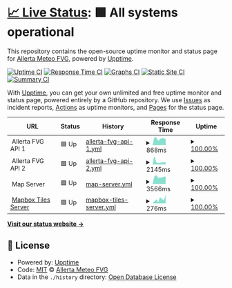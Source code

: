 # [📈 Live Status](https://allertafvg.eu.org): <!--live status--> **🟩 All systems operational**

This repository contains the open-source uptime monitor and status page for [Allerta Meteo FVG](https://allertafvg.eu.org), powered by [Upptime](https://github.com/upptime/upptime).

[![Uptime CI](https://github.com/allertafvg/status/workflows/Uptime%20CI/badge.svg)](https://github.com/upptime/upptime/actions?query=workflow%3A%22Uptime+CI%22)
[![Response Time CI](https://github.com/allertafvg/status/workflows/Response%20Time%20CI/badge.svg)](https://github.com/upptime/upptime/actions?query=workflow%3A%22Response+Time+CI%22)
[![Graphs CI](https://github.com/allertafvg/status/workflows/Graphs%20CI/badge.svg)](https://github.com/upptime/upptime/actions?query=workflow%3A%22Graphs+CI%22)
[![Static Site CI](https://github.com/allertafvg/status/workflows/Static%20Site%20CI/badge.svg)](https://github.com/upptime/upptime/actions?query=workflow%3A%22Static+Site+CI%22)
[![Summary CI](https://github.com/allertafvg/status/workflows/Summary%20CI/badge.svg)](https://github.com/upptime/upptime/actions?query=workflow%3A%22Summary+CI%22)

With [Upptime](https://upptime.js.org), you can get your own unlimited and free uptime monitor and status page, powered entirely by a GitHub repository. We use [Issues](https://github.com/allertafvg/status/issues) as incident reports, [Actions](https://github.com/allertafvg/status/actions) as uptime monitors, and [Pages](https://allertafvg.eu.org) for the status page.

<!--start: status pages-->
<!-- This summary is generated by Upptime (https://github.com/upptime/upptime) -->
<!-- Do not edit this manually, your changes will be overwritten -->
<!-- prettier-ignore -->
| URL | Status | History | Response Time | Uptime |
| --- | ------ | ------- | ------------- | ------ |
| <img alt="" src="https://favicons.githubusercontent.com/null" height="13"> Allerta FVG API 1 | 🟩 Up | [allerta-fvg-api-1.yml](https://github.com/allertafvg/status/commits/HEAD/history/allerta-fvg-api-1.yml) | <details><summary><img alt="Response time graph" src="./graphs/allerta-fvg-api-1/response-time-week.png" height="20"> 868ms</summary><br><a href="https://status.allertafvg.eu.org/history/allerta-fvg-api-1"><img alt="Response time 954" src="https://img.shields.io/endpoint?url=https%3A%2F%2Fraw.githubusercontent.com%2Fallertafvg%2Fstatus%2FHEAD%2Fapi%2Fallerta-fvg-api-1%2Fresponse-time.json"></a><br><a href="https://status.allertafvg.eu.org/history/allerta-fvg-api-1"><img alt="24-hour response time 827" src="https://img.shields.io/endpoint?url=https%3A%2F%2Fraw.githubusercontent.com%2Fallertafvg%2Fstatus%2FHEAD%2Fapi%2Fallerta-fvg-api-1%2Fresponse-time-day.json"></a><br><a href="https://status.allertafvg.eu.org/history/allerta-fvg-api-1"><img alt="7-day response time 868" src="https://img.shields.io/endpoint?url=https%3A%2F%2Fraw.githubusercontent.com%2Fallertafvg%2Fstatus%2FHEAD%2Fapi%2Fallerta-fvg-api-1%2Fresponse-time-week.json"></a><br><a href="https://status.allertafvg.eu.org/history/allerta-fvg-api-1"><img alt="30-day response time 801" src="https://img.shields.io/endpoint?url=https%3A%2F%2Fraw.githubusercontent.com%2Fallertafvg%2Fstatus%2FHEAD%2Fapi%2Fallerta-fvg-api-1%2Fresponse-time-month.json"></a><br><a href="https://status.allertafvg.eu.org/history/allerta-fvg-api-1"><img alt="1-year response time 954" src="https://img.shields.io/endpoint?url=https%3A%2F%2Fraw.githubusercontent.com%2Fallertafvg%2Fstatus%2FHEAD%2Fapi%2Fallerta-fvg-api-1%2Fresponse-time-year.json"></a></details> | <details><summary><a href="https://status.allertafvg.eu.org/history/allerta-fvg-api-1">100.00%</a></summary><a href="https://status.allertafvg.eu.org/history/allerta-fvg-api-1"><img alt="All-time uptime 100.00%" src="https://img.shields.io/endpoint?url=https%3A%2F%2Fraw.githubusercontent.com%2Fallertafvg%2Fstatus%2FHEAD%2Fapi%2Fallerta-fvg-api-1%2Fuptime.json"></a><br><a href="https://status.allertafvg.eu.org/history/allerta-fvg-api-1"><img alt="24-hour uptime 100.00%" src="https://img.shields.io/endpoint?url=https%3A%2F%2Fraw.githubusercontent.com%2Fallertafvg%2Fstatus%2FHEAD%2Fapi%2Fallerta-fvg-api-1%2Fuptime-day.json"></a><br><a href="https://status.allertafvg.eu.org/history/allerta-fvg-api-1"><img alt="7-day uptime 100.00%" src="https://img.shields.io/endpoint?url=https%3A%2F%2Fraw.githubusercontent.com%2Fallertafvg%2Fstatus%2FHEAD%2Fapi%2Fallerta-fvg-api-1%2Fuptime-week.json"></a><br><a href="https://status.allertafvg.eu.org/history/allerta-fvg-api-1"><img alt="30-day uptime 100.00%" src="https://img.shields.io/endpoint?url=https%3A%2F%2Fraw.githubusercontent.com%2Fallertafvg%2Fstatus%2FHEAD%2Fapi%2Fallerta-fvg-api-1%2Fuptime-month.json"></a><br><a href="https://status.allertafvg.eu.org/history/allerta-fvg-api-1"><img alt="1-year uptime 100.00%" src="https://img.shields.io/endpoint?url=https%3A%2F%2Fraw.githubusercontent.com%2Fallertafvg%2Fstatus%2FHEAD%2Fapi%2Fallerta-fvg-api-1%2Fuptime-year.json"></a></details>
| <img alt="" src="https://favicons.githubusercontent.com/null" height="13"> Allerta FVG API 2 | 🟩 Up | [allerta-fvg-api-2.yml](https://github.com/allertafvg/status/commits/HEAD/history/allerta-fvg-api-2.yml) | <details><summary><img alt="Response time graph" src="./graphs/allerta-fvg-api-2/response-time-week.png" height="20"> 2145ms</summary><br><a href="https://status.allertafvg.eu.org/history/allerta-fvg-api-2"><img alt="Response time 1649" src="https://img.shields.io/endpoint?url=https%3A%2F%2Fraw.githubusercontent.com%2Fallertafvg%2Fstatus%2FHEAD%2Fapi%2Fallerta-fvg-api-2%2Fresponse-time.json"></a><br><a href="https://status.allertafvg.eu.org/history/allerta-fvg-api-2"><img alt="24-hour response time 1649" src="https://img.shields.io/endpoint?url=https%3A%2F%2Fraw.githubusercontent.com%2Fallertafvg%2Fstatus%2FHEAD%2Fapi%2Fallerta-fvg-api-2%2Fresponse-time-day.json"></a><br><a href="https://status.allertafvg.eu.org/history/allerta-fvg-api-2"><img alt="7-day response time 2145" src="https://img.shields.io/endpoint?url=https%3A%2F%2Fraw.githubusercontent.com%2Fallertafvg%2Fstatus%2FHEAD%2Fapi%2Fallerta-fvg-api-2%2Fresponse-time-week.json"></a><br><a href="https://status.allertafvg.eu.org/history/allerta-fvg-api-2"><img alt="30-day response time 1607" src="https://img.shields.io/endpoint?url=https%3A%2F%2Fraw.githubusercontent.com%2Fallertafvg%2Fstatus%2FHEAD%2Fapi%2Fallerta-fvg-api-2%2Fresponse-time-month.json"></a><br><a href="https://status.allertafvg.eu.org/history/allerta-fvg-api-2"><img alt="1-year response time 1649" src="https://img.shields.io/endpoint?url=https%3A%2F%2Fraw.githubusercontent.com%2Fallertafvg%2Fstatus%2FHEAD%2Fapi%2Fallerta-fvg-api-2%2Fresponse-time-year.json"></a></details> | <details><summary><a href="https://status.allertafvg.eu.org/history/allerta-fvg-api-2">100.00%</a></summary><a href="https://status.allertafvg.eu.org/history/allerta-fvg-api-2"><img alt="All-time uptime 100.00%" src="https://img.shields.io/endpoint?url=https%3A%2F%2Fraw.githubusercontent.com%2Fallertafvg%2Fstatus%2FHEAD%2Fapi%2Fallerta-fvg-api-2%2Fuptime.json"></a><br><a href="https://status.allertafvg.eu.org/history/allerta-fvg-api-2"><img alt="24-hour uptime 100.00%" src="https://img.shields.io/endpoint?url=https%3A%2F%2Fraw.githubusercontent.com%2Fallertafvg%2Fstatus%2FHEAD%2Fapi%2Fallerta-fvg-api-2%2Fuptime-day.json"></a><br><a href="https://status.allertafvg.eu.org/history/allerta-fvg-api-2"><img alt="7-day uptime 100.00%" src="https://img.shields.io/endpoint?url=https%3A%2F%2Fraw.githubusercontent.com%2Fallertafvg%2Fstatus%2FHEAD%2Fapi%2Fallerta-fvg-api-2%2Fuptime-week.json"></a><br><a href="https://status.allertafvg.eu.org/history/allerta-fvg-api-2"><img alt="30-day uptime 100.00%" src="https://img.shields.io/endpoint?url=https%3A%2F%2Fraw.githubusercontent.com%2Fallertafvg%2Fstatus%2FHEAD%2Fapi%2Fallerta-fvg-api-2%2Fuptime-month.json"></a><br><a href="https://status.allertafvg.eu.org/history/allerta-fvg-api-2"><img alt="1-year uptime 100.00%" src="https://img.shields.io/endpoint?url=https%3A%2F%2Fraw.githubusercontent.com%2Fallertafvg%2Fstatus%2FHEAD%2Fapi%2Fallerta-fvg-api-2%2Fuptime-year.json"></a></details>
| <img alt="" src="https://favicons.githubusercontent.com/null" height="13"> Map Server | 🟩 Up | [map-server.yml](https://github.com/allertafvg/status/commits/HEAD/history/map-server.yml) | <details><summary><img alt="Response time graph" src="./graphs/map-server/response-time-week.png" height="20"> 3566ms</summary><br><a href="https://status.allertafvg.eu.org/history/map-server"><img alt="Response time 3780" src="https://img.shields.io/endpoint?url=https%3A%2F%2Fraw.githubusercontent.com%2Fallertafvg%2Fstatus%2FHEAD%2Fapi%2Fmap-server%2Fresponse-time.json"></a><br><a href="https://status.allertafvg.eu.org/history/map-server"><img alt="24-hour response time 3643" src="https://img.shields.io/endpoint?url=https%3A%2F%2Fraw.githubusercontent.com%2Fallertafvg%2Fstatus%2FHEAD%2Fapi%2Fmap-server%2Fresponse-time-day.json"></a><br><a href="https://status.allertafvg.eu.org/history/map-server"><img alt="7-day response time 3566" src="https://img.shields.io/endpoint?url=https%3A%2F%2Fraw.githubusercontent.com%2Fallertafvg%2Fstatus%2FHEAD%2Fapi%2Fmap-server%2Fresponse-time-week.json"></a><br><a href="https://status.allertafvg.eu.org/history/map-server"><img alt="30-day response time 3451" src="https://img.shields.io/endpoint?url=https%3A%2F%2Fraw.githubusercontent.com%2Fallertafvg%2Fstatus%2FHEAD%2Fapi%2Fmap-server%2Fresponse-time-month.json"></a><br><a href="https://status.allertafvg.eu.org/history/map-server"><img alt="1-year response time 3780" src="https://img.shields.io/endpoint?url=https%3A%2F%2Fraw.githubusercontent.com%2Fallertafvg%2Fstatus%2FHEAD%2Fapi%2Fmap-server%2Fresponse-time-year.json"></a></details> | <details><summary><a href="https://status.allertafvg.eu.org/history/map-server">100.00%</a></summary><a href="https://status.allertafvg.eu.org/history/map-server"><img alt="All-time uptime 100.00%" src="https://img.shields.io/endpoint?url=https%3A%2F%2Fraw.githubusercontent.com%2Fallertafvg%2Fstatus%2FHEAD%2Fapi%2Fmap-server%2Fuptime.json"></a><br><a href="https://status.allertafvg.eu.org/history/map-server"><img alt="24-hour uptime 100.00%" src="https://img.shields.io/endpoint?url=https%3A%2F%2Fraw.githubusercontent.com%2Fallertafvg%2Fstatus%2FHEAD%2Fapi%2Fmap-server%2Fuptime-day.json"></a><br><a href="https://status.allertafvg.eu.org/history/map-server"><img alt="7-day uptime 100.00%" src="https://img.shields.io/endpoint?url=https%3A%2F%2Fraw.githubusercontent.com%2Fallertafvg%2Fstatus%2FHEAD%2Fapi%2Fmap-server%2Fuptime-week.json"></a><br><a href="https://status.allertafvg.eu.org/history/map-server"><img alt="30-day uptime 100.00%" src="https://img.shields.io/endpoint?url=https%3A%2F%2Fraw.githubusercontent.com%2Fallertafvg%2Fstatus%2FHEAD%2Fapi%2Fmap-server%2Fuptime-month.json"></a><br><a href="https://status.allertafvg.eu.org/history/map-server"><img alt="1-year uptime 100.00%" src="https://img.shields.io/endpoint?url=https%3A%2F%2Fraw.githubusercontent.com%2Fallertafvg%2Fstatus%2FHEAD%2Fapi%2Fmap-server%2Fuptime-year.json"></a></details>
| <img alt="" src="https://favicons.githubusercontent.com/api.mapbox.com" height="13"> [Mapbox Tiles Server](https://api.mapbox.com/styles/v1/mapbox/streets-v11/tiles/256/) | 🟩 Up | [mapbox-tiles-server.yml](https://github.com/allertafvg/status/commits/HEAD/history/mapbox-tiles-server.yml) | <details><summary><img alt="Response time graph" src="./graphs/mapbox-tiles-server/response-time-week.png" height="20"> 276ms</summary><br><a href="https://status.allertafvg.eu.org/history/mapbox-tiles-server"><img alt="Response time 238" src="https://img.shields.io/endpoint?url=https%3A%2F%2Fraw.githubusercontent.com%2Fallertafvg%2Fstatus%2FHEAD%2Fapi%2Fmapbox-tiles-server%2Fresponse-time.json"></a><br><a href="https://status.allertafvg.eu.org/history/mapbox-tiles-server"><img alt="24-hour response time 581" src="https://img.shields.io/endpoint?url=https%3A%2F%2Fraw.githubusercontent.com%2Fallertafvg%2Fstatus%2FHEAD%2Fapi%2Fmapbox-tiles-server%2Fresponse-time-day.json"></a><br><a href="https://status.allertafvg.eu.org/history/mapbox-tiles-server"><img alt="7-day response time 276" src="https://img.shields.io/endpoint?url=https%3A%2F%2Fraw.githubusercontent.com%2Fallertafvg%2Fstatus%2FHEAD%2Fapi%2Fmapbox-tiles-server%2Fresponse-time-week.json"></a><br><a href="https://status.allertafvg.eu.org/history/mapbox-tiles-server"><img alt="30-day response time 197" src="https://img.shields.io/endpoint?url=https%3A%2F%2Fraw.githubusercontent.com%2Fallertafvg%2Fstatus%2FHEAD%2Fapi%2Fmapbox-tiles-server%2Fresponse-time-month.json"></a><br><a href="https://status.allertafvg.eu.org/history/mapbox-tiles-server"><img alt="1-year response time 238" src="https://img.shields.io/endpoint?url=https%3A%2F%2Fraw.githubusercontent.com%2Fallertafvg%2Fstatus%2FHEAD%2Fapi%2Fmapbox-tiles-server%2Fresponse-time-year.json"></a></details> | <details><summary><a href="https://status.allertafvg.eu.org/history/mapbox-tiles-server">100.00%</a></summary><a href="https://status.allertafvg.eu.org/history/mapbox-tiles-server"><img alt="All-time uptime 100.00%" src="https://img.shields.io/endpoint?url=https%3A%2F%2Fraw.githubusercontent.com%2Fallertafvg%2Fstatus%2FHEAD%2Fapi%2Fmapbox-tiles-server%2Fuptime.json"></a><br><a href="https://status.allertafvg.eu.org/history/mapbox-tiles-server"><img alt="24-hour uptime 100.00%" src="https://img.shields.io/endpoint?url=https%3A%2F%2Fraw.githubusercontent.com%2Fallertafvg%2Fstatus%2FHEAD%2Fapi%2Fmapbox-tiles-server%2Fuptime-day.json"></a><br><a href="https://status.allertafvg.eu.org/history/mapbox-tiles-server"><img alt="7-day uptime 100.00%" src="https://img.shields.io/endpoint?url=https%3A%2F%2Fraw.githubusercontent.com%2Fallertafvg%2Fstatus%2FHEAD%2Fapi%2Fmapbox-tiles-server%2Fuptime-week.json"></a><br><a href="https://status.allertafvg.eu.org/history/mapbox-tiles-server"><img alt="30-day uptime 100.00%" src="https://img.shields.io/endpoint?url=https%3A%2F%2Fraw.githubusercontent.com%2Fallertafvg%2Fstatus%2FHEAD%2Fapi%2Fmapbox-tiles-server%2Fuptime-month.json"></a><br><a href="https://status.allertafvg.eu.org/history/mapbox-tiles-server"><img alt="1-year uptime 100.00%" src="https://img.shields.io/endpoint?url=https%3A%2F%2Fraw.githubusercontent.com%2Fallertafvg%2Fstatus%2FHEAD%2Fapi%2Fmapbox-tiles-server%2Fuptime-year.json"></a></details>

<!--end: status pages-->

[**Visit our status website →**](https://allertafvg.eu.org)

## 📄 License

- Powered by: [Upptime](https://github.com/upptime/upptime)
- Code: [MIT](./LICENSE) © [Allerta Meteo FVG](https://allertafvg.eu.org)
- Data in the `./history` directory: [Open Database License](https://opendatacommons.org/licenses/odbl/1-0/)
